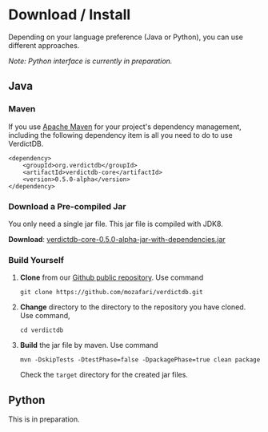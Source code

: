 # Download / Install

Depending on your language preference (Java or Python), you can use different approaches.

*Note: Python interface is currently in preparation.*


## Java

### Maven

If you use [Apache Maven](https://maven.apache.org/) for your project's dependency management, including the following dependency item is all you need to do to use VerdictDB.

```pom
<dependency>
    <groupId>org.verdictdb</groupId>
    <artifactId>verdictdb-core</artifactId>
    <version>0.5.0-alpha</version>
</dependency>

```

### Download a Pre-compiled Jar

You only need a single jar file. This jar file is compiled with JDK8.

**Download**: [verdictdb-core-0.5.0-alpha-jar-with-dependencies.jar](https://github.com/mozafari/verdictdb/releases/download/v0.5.0-alpha/verdictdb-core-0.5.0-alpha-jar-with-dependencies.jar)


### Build Yourself

1. **Clone** from our [Github public repository](https://github.com/mozafari/verdictdb). Use command
    ```
    git clone https://github.com/mozafari/verdictdb.git
    ```
2. **Change** directory to the directory to the repository you have cloned. Use command,
    ```
    cd verdictdb
    ```

3. **Build** the jar file by maven. Use command
    ```
    mvn -DskipTests -DtestPhase=false -DpackagePhase=true clean package
    ```
    Check the `target` directory for the created jar files.


## Python

This is in preparation.
